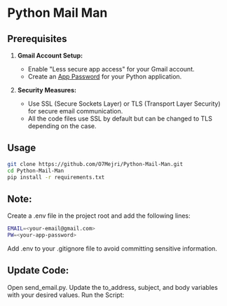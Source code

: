 # Python Mail Man

## Prerequisites

1. **Gmail Account Setup:**
   - Enable "Less secure app access" for your Gmail account.
   - Create an [App Password](https://support.google.com/accounts/answer/185833?hl=en) for your Python application.

2. **Security Measures:**
   - Use SSL (Secure Sockets Layer) or TLS (Transport Layer Security) for secure email communication.
   - All the code files use SSL by default but can be changed to TLS depending on the case.

## Usage

   ```bash
   git clone https://github.com/O7Mejri/Python-Mail-Man.git
   cd Python-Mail-Man
   pip install -r requirements.txt
   ```

## Note:
Create a .env file in the project root and add the following lines:

   ```bash
   EMAIL=<your-email@gmail.com>
   PW=<your-app-password>
   ```

Add .env to your .gitignore file to avoid committing sensitive information.

## Update Code:

Open send_email.py.
Update the to_address, subject, and body variables with your desired values.
Run the Script:

   ```bash python send_email.py

